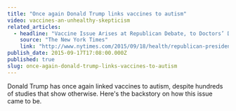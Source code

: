```yaml
---
title: "Once again Donald Trump links vaccines to autism"
video: vaccines-an-unhealthy-skepticism
related_articles:
  - headline: "Vaccine Issue Arises at Republican Debate, to Doctors’ Dismay"
    source: "The New York Times"
    link: "http://www.nytimes.com/2015/09/18/health/republican-presidential-debate-vaccines.html"
publish_date: 2015-09-17T17:08:00.000Z
published: true
slug: once-again-donald-trump-links-vaccines-to-autism
---
```

Donald Trump has once again linked vaccines to autism, despite hundreds of studies that show otherwise. Here's the backstory on how this issue came to be.

